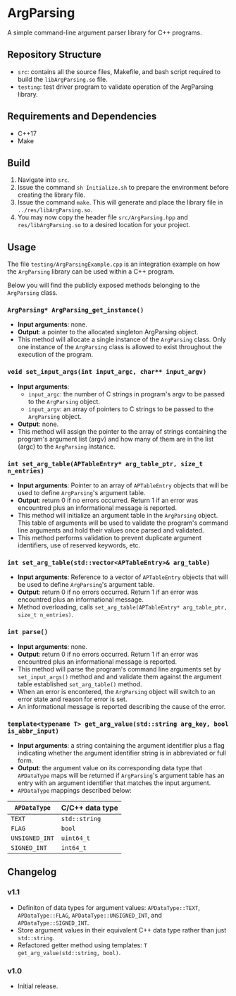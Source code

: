 # ArgParsing

A simple command-line argument parser library for C++ programs.

## Repository Structure

- `src`: contains all the source files, Makefile, and bash script required to build the `libArgParsing.so` file.
- `testing`: test driver program to validate operation of the ArgParsing library.

## Requirements and Dependencies

- C++17
- Make

## Build

1. Navigate into `src`.
2. Issue the command `sh Initialize.sh` to prepare the environment before creating the library file.
3. Issue the command `make`. This will generate and place the library file in `../res/libArgParsing.so`.
4. You may now copy the header file `src/ArgParsing.hpp` and `res/libArgParsing.so` to a desired location for your project.

## Usage

The file `testing/ArgParsingExample.cpp` is an integration example on how the `ArgParsing` library can be used within a C++ program.

Below you will find the publicly exposed methods belonging to the `ArgParsing` class.

### `ArgParsing* ArgParsing_get_instance()`

- **Input arguments**: none.
- **Output**: a pointer to the allocated singleton ArgParsing object.
- This method will allocate a single instance of the `ArgParsing` class. Only one instance of the `ArgParsing` class is allowed to exist throughout the execution of the program.

### `void set_input_args(int input_argc, char** input_argv)`

- **Input arguments**:
  - `input_argc`: the number of C strings in program's argv to be passed to the `ArgParsing` object.
  - `input_argv`: an array of pointers to C strings to be passed to the `ArgParsing` object.
- **Output**: none.
- This method will assign the pointer to the array of strings containing the program's argument list (argv) and how many of them are in the list (argc) to the `ArgParsing` instance.

### `int set_arg_table(APTableEntry* arg_table_ptr, size_t n_entries)`

- **Input arguments**: Pointer to an array of `APTableEntry` objects that will be used to define `ArgParsing`'s argument table.
- **Output**: return 0 if no errors occurred. Return 1 if an error was encountred plus an informational message is reported.
- This method will initialize an argument table in the `ArgParsing` object. This table of arguments will be used to validate the program's command line arguments and hold their values once parsed and validated.
- This method performs validation to prevent duplicate argument identifiers, use of reserved keywords, etc.

### `int set_arg_table(std::vector<APTableEntry>& arg_table)`

- **Input arguments**: Reference to a vector of `APTableEntry` objects that will be used to define `ArgParsing`'s argument table.
- **Output**: return 0 if no errors occurred. Return 1 if an error was encountred plus an informational message.
- Method overloading, calls `set_arg_table(APTableEntry* arg_table_ptr, size_t n_entries)`.

### `int parse()`

- **Input arguments**: none.
- **Output**: return 0 if no errors occurred. Return 1 if an error was encountred plus an informational message is reported.
- This method will parse the program's command line arguments set by `set_input_args()` method and and validate them against the argument table established `set_arg_table()` method.
- When an error is encontered, the `ArgParsing` object will switch to an error state and reason for error is set.
- An informational message is reported describing the cause of the error.

### `template<typename T> get_arg_value(std::string arg_key, bool is_abbr_input)`

- **Input arguments**: a string containing the argument identifier plus a flag indicating whether the argument identifier string is in abbreviated or full form.
- **Output**: the argument value on its corresponding data type that `APDataType` maps will be returned if `ArgParsing`'s argument table has an entry with an argument identifier that matches the input argument.
- `APDataType` mappings described below:

|`APDataType`   |C/C++ data type  |
|---------------|-----------------|
|`TEXT`         |`std::string`    |
|`FLAG`         |`bool`           |
|`UNSIGNED_INT` |`uint64_t`       |
|`SIGNED_INT`   |`int64_t`        |

## Changelog

### v1.1

- Definiton of data types for argument values: `APDataType::TEXT`, `APDataType::FLAG`, `APDataType::UNSIGNED_INT`, and `APDataType::SIGNED_INT`.
- Store argument values in their equivalent C++ data type rather than just `std::string`.
- Refactored getter method using templates: `T get_arg_value(std::string, bool)`.

### v1.0

- Initial release.
